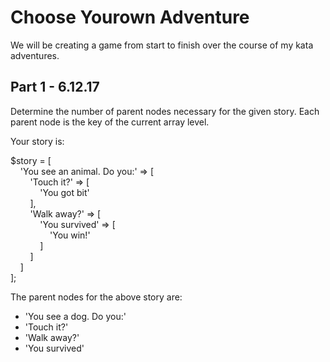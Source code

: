 # Choose Yourown Adventure

We will be creating a game from start to finish over the course of my kata adventures.

## Part 1 - 6.12.17

Determine the number of parent nodes necessary for the given story. Each parent node is the key of the current array level.

Your story is:

$story = [
    <br>&nbsp;&nbsp;&nbsp;&nbsp;'You see an animal. Do you:' => [
    <br>&nbsp;&nbsp;&nbsp;&nbsp;&nbsp;&nbsp;&nbsp;&nbsp;'Touch it?' => [ 
    <br>&nbsp;&nbsp;&nbsp;&nbsp;&nbsp;&nbsp;&nbsp;&nbsp;&nbsp;&nbsp;&nbsp;&nbsp;'You got bit'
    <br>&nbsp;&nbsp;&nbsp;&nbsp;&nbsp;&nbsp;&nbsp;&nbsp;],
    <br>&nbsp;&nbsp;&nbsp;&nbsp;&nbsp;&nbsp;&nbsp;&nbsp;'Walk away?' => [
    <br>&nbsp;&nbsp;&nbsp;&nbsp;&nbsp;&nbsp;&nbsp;&nbsp;&nbsp;&nbsp;&nbsp;&nbsp;'You survived' => [
    <br>&nbsp;&nbsp;&nbsp;&nbsp;&nbsp;&nbsp;&nbsp;&nbsp;&nbsp;&nbsp;&nbsp;&nbsp;&nbsp;&nbsp;&nbsp;&nbsp;'You win!'
    <br>&nbsp;&nbsp;&nbsp;&nbsp;&nbsp;&nbsp;&nbsp;&nbsp;&nbsp;&nbsp;&nbsp;&nbsp;]
    <br>&nbsp;&nbsp;&nbsp;&nbsp;&nbsp;&nbsp;&nbsp;&nbsp;]
    <br>&nbsp;&nbsp;&nbsp;&nbsp;]
    <br>];

The parent nodes for the above story are: 
<ul>
<li>'You see a dog. Do you:' 
<li>'Touch it?' 
<li>'Walk away?' 
<li>'You survived'
